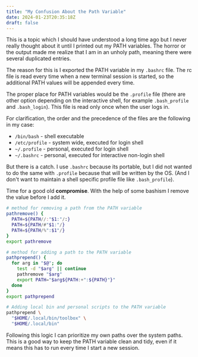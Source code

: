 ```yaml
---
title: "My Confusion About the Path Variable"
date: 2024-01-23T20:35:18Z
draft: false
---
```


This is a topic which I should have understood a long time ago but I never really thought about it until I printed out my PATH variables. The horror or the output made me realize that I am in an unholy path, meaning there were several duplicated entries.

The reason for this is I exported the PATH variable in my `.bashrc` file. The rc file is read every time when a new terminal session is started, so the additional PATH values will be appended every time.

The proper place for PATH variables would be the `.profile` file (there are other option depending on the interactive shell, for example `.bash_profile` and `.bash_login`). This file is read only once when the user logs in.

For clarification, the order and the precedence of the files are the following in my case:
- `/bin/bash` - shell executable
- `/etc/profile` - system wide, executed for login shell
- `~/.profile` - personal, executed for login shell
- `~/.bashrc` - personal, executed for interactive non-login shell

But there is a catch. I use `.bashrc` because its portable, but I did not wanted to do the same with `.profile` because that will be written by the OS. (And I don't want to maintain a shell specific profile file like `.bash_profile`).

Time for a good old **compromise**. With the help of some bashism I remove the value before I add it.

```bash
# method for removing a path from the PATH variable
pathremove() {
  PATH=${PATH//:"$1:"/:}
  PATH=${PATH/#"$1:"/}
  PATH=${PATH/%":$1"/}
}
export pathremove

# method for adding a path to the PATH variable
pathprepend() {
  for arg in "$@"; do
    test -d "$arg" || continue
    pathremove "$arg"
    export PATH="$arg${PATH:+":${PATH}"}"
  done
}
export pathprepend

# Adding local bin and personal scripts to the PATH variable
pathprepend \
  "$HOME/.local/bin/toolbox" \
  "$HOME/.local/bin"
```

Following this logic I can prioritize my own paths over the system paths. This is a good way to keep the PATH variable clean and tidy, even if it means this has to run every time I start a new session.
